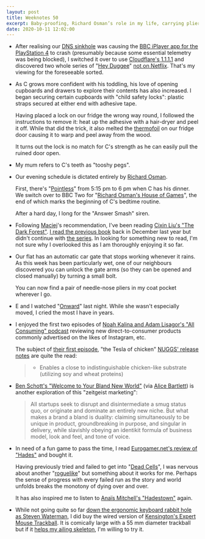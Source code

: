 ```yaml
---
layout: post
title: Weeknotes 50
excerpt: Baby-proofing, Richard Osman’s role in my life, carrying pliers, zeitgeist marketing, ergonomic experiments and escaping from Hades.
date: 2020-10-11 12:02:00
---
```

*   After realising our [DNS sinkhole](/2020/06/07/weeknotes-32/) was causing the [BBC iPlayer app for the PlayStation 4](https://store.playstation.com/en-gb/product/EP4338-CUSA00122_00-IPLAYER0FULL0000) to crash (presumably because some essential telemetry was being blocked), I switched it over to use [Cloudflare's 1.1.1.1](https://1.1.1.1/dns/) and discovered two whole series of "[Hey Duggee](https://www.bbc.co.uk/cbeebies/shows/hey-duggee)" [not on Netflix](https://www.netflix.com/gb/title/80989192). That's my viewing for the foreseeable sorted.

*   As C grows more confident with his toddling, his love of opening cupboards and drawers to explore their contents has also increased. I began securing certain cupboards with "child safety locks": plastic straps secured at either end with adhesive tape.

    Having placed a lock on our fridge the wrong way round, I followed the instructions to remove it: heat up the adhesive with a hair-dryer and peel it off. While that did the trick, it also melted the [thermofoil](https://en.wikipedia.org/wiki/Thermofoil) on our fridge door causing it to warp and peel away from the wood.

    It turns out the lock is no match for C's strength as he can easily pull the ruined door open.

*   My mum refers to C's teeth as "tooshy pegs".

*   Our evening schedule is dictated entirely by [Richard Osman](https://en.wikipedia.org/wiki/Richard_Osman).

    First, there's "[Pointless](https://www.bbc.co.uk/programmes/b00rhg2r)" from 5:15 pm to 6 pm when C has his dinner. We switch over to BBC Two for "[Richard Osman's House of Games](https://www.bbc.co.uk/programmes/b094mjv0)", the end of which marks the beginning of C's bedtime routine.

    After a hard day, I long for the "Answer Smash" siren.

*   Following [Maciej](https://zerodivisionerror.neocities.org)'s recommendation, I've been reading [Cixin Liu's "The Dark Forest"](https://en.wikipedia.org/wiki/The_Dark_Forest). [I read the previous book](/2019/12/01/weeknotes-5/) back in December last year but didn't continue with [the series](https://en.wikipedia.org/wiki/Remembrance_of_Earth%27s_Past). In looking for something new to read, I'm not sure why I overlooked this as I am thoroughly enjoying it so far.

*   Our flat has an automatic car gate that stops working whenever it rains. As this week has been particularly wet, one of our neighbours discovered you can unlock the gate arms (so they can be opened and closed manually) by turning a small bolt.

    You can now find a pair of needle-nose pliers in my coat pocket wherever I go.

*   E and I watched "[Onward](https://www.imdb.com/title/tt7146812/)" last night. While she wasn't especially moved, I cried the most I have in years.

*   I enjoyed the first two episodes of [Noah Kalina and Adam Lisagor's "All Consuming" podcast](https://allconsuming.show) reviewing new direct-to-consumer products commonly advertised on the likes of Instagram, etc.

    The subject of [their first episode](https://allconsuming.show/listen/nuggs), "the Tesla of chicken" [NUGGS' release notes](https://eatnuggs.com/releases) are quite the read:

    > * Enables a close to indistinguishable chicken-like substrate (utilizing soy and wheat proteins)

*   [Ben Schott's "Welcome to Your Bland New World"](https://www.bloomberg.com/opinion/articles/2020-09-07/welcome-to-your-bland-new-world-of-consumer-capitalism) (via [Alice Bartlett](https://alicebartlett.co.uk/blog/weaknotes-110)) is another exploration of this "zeitgeist marketing":

    > All startups seek to disrupt and disintermediate a smug status quo, or
    > originate and dominate an entirely new niche. But what makes a brand a
    > bland is duality: claiming simultaneously to be unique in product,
    > groundbreaking in purpose, and singular in delivery, while slavishly
    > obeying an identikit formula of business model, look and feel, and tone
    > of voice.


*   In need of a fun game to pass the time, I read [Eurogamer.net's review of "Hades"](https://www.eurogamer.net/articles/2020-09-17-hades-review-of-myth-and-mayhem) and bought it.

    Having previously tried and failed to get into "[Dead Cells](https://dead-cells.com)", I was nervous about another "[roguelike](https://en.wikipedia.org/wiki/Roguelike)" but something about it works for me. Perhaps the sense of progress with every failed run as the story and world unfolds breaks the monotony of dying over and over.

    It has also inspired me to listen to [Anaïs Mitchell's "Hadestown"](https://www.hadestown.com) again.

*   While not going quite so far [down the ergonomic keyboard rabbit hole as Steven Waterman](https://blog.scottlogic.com/2020/10/09/ergo-rabbit-hole.html), I did buy the wired version of [Kensington's Expert Mouse Trackball](https://www.kensington.com/en-gb/p/products/control/trackball-products/expert-mouse-wireless-trackball/). It is comically large with a 55 mm diameter trackball but if it [helps my ailing skeleton](https://www.nytimes.com/wirecutter/reviews/best-trackballs/), I'm willing to try it.
